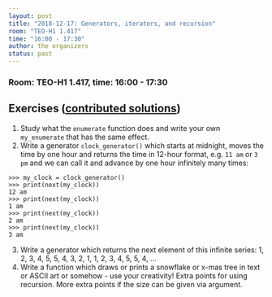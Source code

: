 ```yaml
---
layout: post
title: "2018-12-17: Generators, iterators, and recursion"
room: "TEO-H1 1.417"
time: "16:00 - 17:30"
author: the organizers
status: past
---
```


### Room: TEO-H1 1.417, time: 16:00 - 17:30

## Exercises ([contributed solutions](https://github.com/uit-no/python-open-mike/tree/gh-pages/solutions/3))

1. Study what the `enumerate` function does and write your own `my_enumerate` that has the same effect.
2. Write a generator `clock_generator()` which starts at midnight, moves the time by one hour and returns the time in 12-hour format,
   e.g. `11 am` or `3 pm` and we can call it and advance by one hour infinitely many times:
```
>>> my_clock = clock_generator()
>>> print(next(my_clock))
12 am
>>> print(next(my_clock))
1 am
>>> print(next(my_clock))
2 am
>>> print(next(my_clock))
3 am
```
3. Write a generator which returns the next element of this infinite series: 1, 2, 3, 4, 5, 5, 4, 3, 2, 1, 1, 2, 3, 4, 5, 5, 4, ...
4. Write a function which draws or prints a snowflake or x-mas tree in text or ASCII art or somehow - use your creativity! Extra points for using recursion.
   More extra points if the size can be given via argument.

